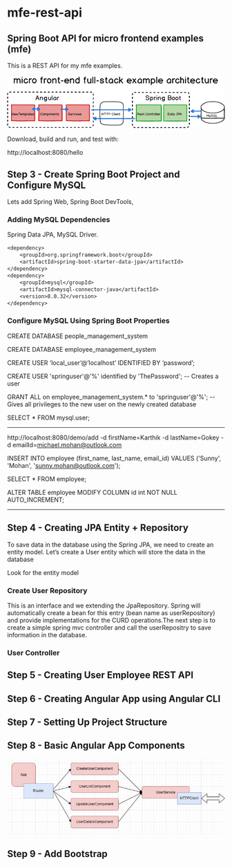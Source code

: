 # mfe-rest-api 
## Spring Boot API for micro frontend examples (mfe)

This is a REST API for my mfe examples.



![micro front-end full-stack example architecture ](mfe-architecture.png "micro front-end full-stack example architecture")

Download, build and run, and test with:

http://localhost:8080/hello


## Step 3 - Create Spring Boot Project and Configure MySQL
Lets add Spring Web, Spring Boot DevTools, 

### Adding MySQL Dependencies
Spring Data JPA, MySQL Driver.

    <dependency>
        <groupId>org.springframework.boot</groupId>
        <artifactId>spring-boot-starter-data-jpa</artifactId>
    </dependency>
    <dependency>
        <groupId>mysql</groupId>
        <artifactId>mysql-connector-java</artifactId>
        <version>8.0.32</version>
    </dependency>




### Configure MySQL Using Spring Boot Properties
CREATE DATABASE people_management_system

CREATE DATABASE employee_management_system


CREATE USER ‘local_user’@’localhost’ IDENTIFIED BY ‘password’;

CREATE USER 'springuser'@'%' identified by 'ThePassword'; -- Creates a user

GRANT ALL on employee_management_system.* to 'springuser'@'%'; -- Gives all privileges to the new user on the newly created database

SELECT * FROM mysql.user;

-----------------------------------------------------------

http://localhost:8080/demo/add -d firstName=Karthik -d lastName=Gokey -d emailId=michael.mohan@outlook.com

INSERT INTO employee (first_name, last_name, email_id) VALUES ('Sunny', 'Mohan', 'sunny.mohan@outlook.com');

SELECT * FROM employee;


ALTER TABLE employee MODIFY COLUMN id int NOT NULL AUTO_INCREMENT;

-----------------------------------------------------------


## Step 4 - Creating JPA Entity + Repository
To save data in the database using the Spring JPA, we need to create an entity model. Let’s create a User entity which will store the data in the database

Look for the entity model

### Create User Repository
This is an interface and we extending the JpaRepository. Spring will automatically create a bean for this entry 
(bean name as userRepository) and provide implementations for the CURD operations.The next step is to create a simple 
spring mvc controller and call the userRepositry to save information in the database.

### User Controller


## Step 5 - Creating User Employee REST API

## Step 6 - Creating Angular App using Angular CLI

## Step 7 - Setting Up Project Structure

## Step 8 - Basic Angular App Components

![Angular App Component Diagram ](AngularAppComponentDiagram.jpg "Angular App Component Diagram")


## Step  9 - Add Bootstrap